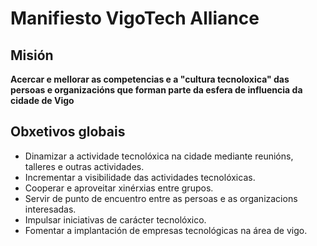 # Manifiesto VigoTech Alliance


## Misión

**Acercar e mellorar as competencias e a "cultura tecnoloxica" das persoas e organizacións que forman parte da esfera de influencia da cidade de Vigo**

## Obxetivos globais

- Dinamizar a actividade tecnolóxica na cidade mediante reunións, talleres e outras actividades.
- Incrementar a visibilidade das actividades tecnolóxicas.
- Cooperar e aproveitar xinérxias entre grupos.
- Servir de punto de encuentro entre as persoas e as organizacions interesadas.
- Impulsar iniciativas de carácter tecnolóxico.
- Fomentar a implantación de empresas tecnológicas na área de vigo.
